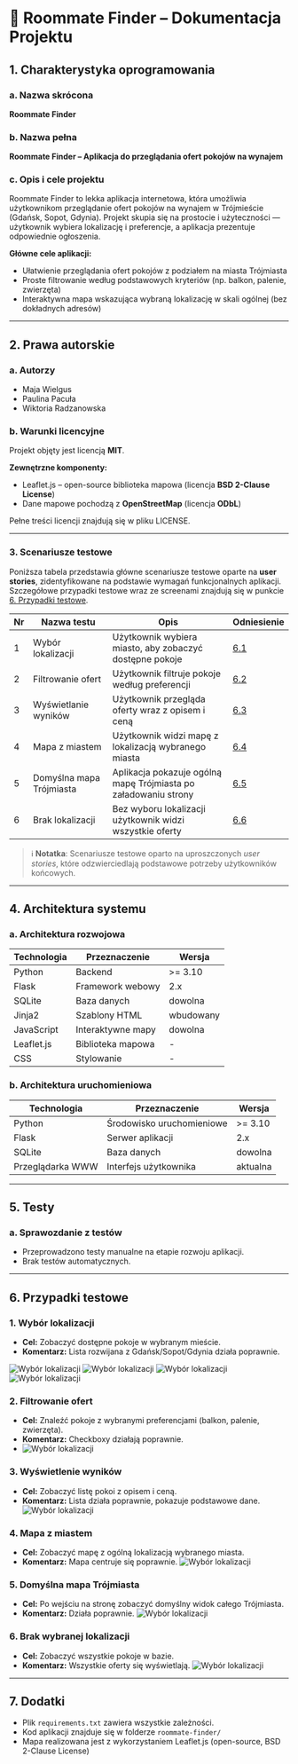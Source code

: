 
# 🏡 Roommate Finder – Dokumentacja Projektu

## 1. Charakterystyka oprogramowania

### a. Nazwa skrócona
**Roommate Finder**

### b. Nazwa pełna
**Roommate Finder – Aplikacja do przeglądania ofert pokojów na wynajem**

### c. Opis i cele projektu
Roommate Finder to lekka aplikacja internetowa, która umożliwia użytkownikom przeglądanie ofert pokojów na wynajem w Trójmieście (Gdańsk, Sopot, Gdynia). Projekt skupia się na prostocie i użyteczności — użytkownik wybiera lokalizację i preferencje, a aplikacja prezentuje odpowiednie ogłoszenia.

**Główne cele aplikacji:**
- Ułatwienie przeglądania ofert pokojów z podziałem na miasta Trójmiasta
- Proste filtrowanie według podstawowych kryteriów (np. balkon, palenie, zwierzęta)
- Interaktywna mapa wskazująca wybraną lokalizację w skali ogólnej (bez dokładnych adresów)

---

## 2. Prawa autorskie

### a. Autorzy
- Maja Wielgus  
- Paulina Pacuła  
- Wiktoria Radzanowska

### b. Warunki licencyjne
Projekt objęty jest licencją **MIT**.

**Zewnętrzne komponenty:**
- Leaflet.js – open-source biblioteka mapowa (licencja **BSD 2-Clause License**)
- Dane mapowe pochodzą z **OpenStreetMap** (licencja **ODbL**)

Pełne treści licencji znajdują się w pliku LICENSE.

---

### 3. Scenariusze testowe

Poniższa tabela przedstawia główne scenariusze testowe oparte na **user stories**, zidentyfikowane na podstawie wymagań funkcjonalnych aplikacji. Szczegółowe przypadki testowe wraz ze screenami znajdują się w punkcie [6. Przypadki testowe](#6-przypadki-testowe).

| Nr | Nazwa testu              | Opis                                                             | Odniesienie                      |
|----|---------------------------|------------------------------------------------------------------|----------------------------------|
| 1  | Wybór lokalizacji         | Użytkownik wybiera miasto, aby zobaczyć dostępne pokoje         | [6.1](#1-wybór-lokalizacji)      |
| 2  | Filtrowanie ofert         | Użytkownik filtruje pokoje według preferencji                   | [6.2](#2-filtrowanie-ofert)      |
| 3  | Wyświetlanie wyników      | Użytkownik przegląda oferty wraz z opisem i ceną                | [6.3](#3-wyświetlenie-wyników)   |
| 4  | Mapa z miastem            | Użytkownik widzi mapę z lokalizacją wybranego miasta            | [6.4](#4-mapa-z-miastem)         |
| 5  | Domyślna mapa Trójmiasta  | Aplikacja pokazuje ogólną mapę Trójmiasta po załadowaniu strony | [6.5](#5-domyślna-mapa-trójmiasta) |
| 6  | Brak lokalizacji          | Bez wyboru lokalizacji użytkownik widzi wszystkie oferty        | [6.6](#6-brak-wybranej-lokalizacji) |

> ℹ️ **Notatka**: Scenariusze testowe oparto na uproszczonych _user stories_, które odzwierciedlają podstawowe potrzeby użytkowników końcowych.

---

## 4. Architektura systemu

### a. Architektura rozwojowa

| Technologia | Przeznaczenie            | Wersja     |
|-------------|--------------------------|------------|
| Python      | Backend                  | >= 3.10    |
| Flask       | Framework webowy         | 2.x        |
| SQLite      | Baza danych              | dowolna    |
| Jinja2      | Szablony HTML            | wbudowany  |
| JavaScript  | Interaktywne mapy        | dowolna    |
| Leaflet.js  | Biblioteka mapowa        | -          |
| CSS         | Stylowanie               | -          |

### b. Architektura uruchomieniowa

| Technologia           | Przeznaczenie             | Wersja     |
|-----------------------|---------------------------|------------|
| Python                | Środowisko uruchomieniowe | >= 3.10    |
| Flask                 | Serwer aplikacji          | 2.x        |
| SQLite                | Baza danych               | dowolna    |
| Przeglądarka WWW      | Interfejs użytkownika     | aktualna   |

---

## 5. Testy

### a. Sprawozdanie z testów
- Przeprowadzono testy manualne na etapie rozwoju aplikacji.
- Brak testów automatycznych.

---

## 6. Przypadki testowe

### 1. Wybór lokalizacji
- **Cel:** Zobaczyć dostępne pokoje w wybranym mieście.
- **Komentarz:** Lista rozwijana z Gdańsk/Sopot/Gdynia działa poprawnie.

![Wybór lokalizacji](screenshots/wybor_lokalizacji_1.png)
![Wybór lokalizacji](screenshots/wybor_lokalizacji_2.png)
![Wybór lokalizacji](screenshots/wybor_lokalizacji_3.png)
![Wybór lokalizacji](screenshots/wybor_lokalizacji_4.png)

### 2. Filtrowanie ofert
- **Cel:** Znaleźć pokoje z wybranymi preferencjami (balkon, palenie, zwierzęta).
- **Komentarz:** Checkboxy działają poprawnie.
- ![Wybór lokalizacji](screenshots/filtrowanie_ofert.png)

### 3. Wyświetlenie wyników
- **Cel:** Zobaczyć listę pokoi z opisem i ceną.
- **Komentarz:** Lista działa poprawnie, pokazuje podstawowe dane.
![Wybór lokalizacji](screenshots/wyswietlanie_wynikow.png)
### 4. Mapa z miastem
- **Cel:** Zobaczyć mapę z ogólną lokalizacją wybranego miasta.
- **Komentarz:** Mapa centruje się poprawnie.
![Wybór lokalizacji](screenshots/mapa_z_obszarem_miasta.png)
### 5. Domyślna mapa Trójmiasta
- **Cel:** Po wejściu na stronę zobaczyć domyślny widok całego Trójmiasta.
- **Komentarz:** Działa poprawnie.
![Wybór lokalizacji](screenshots/domyslna_mapa.png)
### 6. Brak wybranej lokalizacji
- **Cel:** Zobaczyć wszystkie pokoje w bazie.
- **Komentarz:** Wszystkie oferty się wyświetlają.
![Wybór lokalizacji](screenshots/lista_wszystkich_ofert.png)
---

## 7. Dodatki

- Plik `requirements.txt` zawiera wszystkie zależności.
- Kod aplikacji znajduje się w folderze `roommate-finder/`
- Mapa realizowana jest z wykorzystaniem Leaflet.js (open-source, BSD 2-Clause License)
